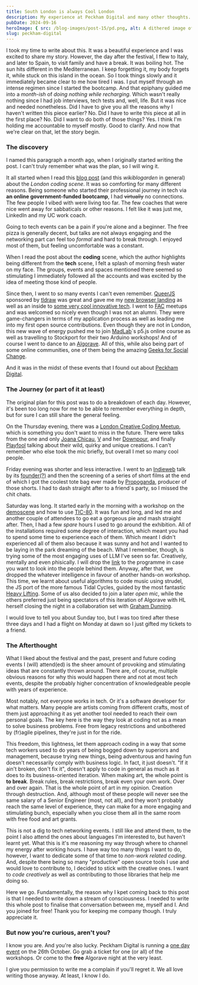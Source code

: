 ```yaml
---
title: South London is always Cool London
description: My experience at Peckham Digital and many other thoughts.
pubDate: 2024-09-16
heroImage: { src: /blog-images/post-15/pd.png, alt: A dithered image of the Peckham Digital logo }
slug: peckham-digital
---
```


I took my time to write about this.
It was a beautiful experience and I was excited to share my story.
However, the day after the festival, I flew to Italy, and later to Spain, to visit family and have a break. It was boiling hot. The sun hits different in the Mediterranean. I keep forgetting it, my body forgets it, while stuck on this island in the ocean. So I took things slowly and it immediately became clear to me how tired I was. I put myself through an intense regimen since I started the bootcamp. And that epiphany guided me into a _month-ish_ of _doing nothing while recharging_. Which wasn't really nothing since I had job interviews, tech tests and, well, life. But it was nice and needed nonetheless.
Did I have to give you all the reasons why I haven't written this piece earlier? No.
Did I have to write this piece at all in the first place? No.
Did I want to do both of those things? Yes. I think I'm holding me accountable to myself mostly. Good to clarify.
And now that we're clear on that, let the story begin.

### The discovery

I named this paragraph a month ago, when I originally started writing the post. I can't truly remember what was the plan, so I will wing it.

It all started when I read this [blog post](https://www.todepond.com/wikiblogarden/london/) (and this _wikiblogarden_ in general) about the _London coding scene_. It was so comforting for many different reasons. Being someone who started their professional journey in tech via **an online government-funded bootcamp**, I had ~~virtually~~ no connections. The few people I vibed with were living too far. The few coaches that were nice went away for sabbaticals or other reasons. I felt like it was just me, LinkedIn and my UC work coach.

Going to tech events can be a pain if you're alone and a beginner. The free pizza is generally decent, but talks are not always engaging and the networking part can feel too _formal_ and hard to break through. I enjoyed most of them, but feeling uncomfortable was a constant.

When I read the post about the **coding** scene, which the author highlights being different from the **tech** scene, I felt a splash of morning fresh water on my face. The groups, events and spaces mentioned there seemed so stimulating I immediately followed all the accounts and was excited by the idea of meeting those kind of people.

Since then, I went to so many events I can't even remember. [QueerJS](https://queerjs.com/london-2024/) sponsored by [tldraw](https://tldraw.dev/) was great and gave me my [new browser landing](https://v21.io/clock/) as well as an inside to [some very cool innovative tech](https://porffor.dev/). I went to [FAC](https://www.foundersandcoders.com/) meetups and was welcomed so nicely even though I was not an alumni. They were game-changers in terms of my application process as well as leading me into my first open source contributions. Even though they are not in London, this new wave of energy pushed me to join [MadLab](https://www.madlab.org.uk/)`s p5.js online course as well as travelling to Stockport for their two Arduino workshops! And of course I went to dance to an [Algorave](https://algorave.com/). All of this, while also being part of some online communities, one of them being the amazing [Geeks for Social Change](https://gfsc.studio/).

And it was in the midst of these events that I found out about [Peckham Digital](https://www.peckhamdigital.org/).

### The Journey (or part of it at least)

The original plan for this post was to do a breakdown of each day. However, it's been too long now for me to be able to remember everything in depth, but for sure I can still share the general feeling.

On the Thursday evening, there was a [London Creative Coding Meetup](https://www.meetup.com/london-creative-coding/), which is something you don't want to miss in the future. There were talks from the one and only [Joana Chicau](https://joanachicau.com/), [V](http://vbuckenham.com/) and her [Downpour](https://downpour.games/~v/welcome), and finally [Playfool](https://studioplayfool.com/) talking about their wild, quirky and unique creations. I can't remember who else took the mic briefly, but overall I met so many cool people.

Friday evening was shorter and less interactive. I went to an [Indieweb](https://indieweb.org/) talk by its [founder(?)](https://paulrobertlloyd.com/) and then the screening of a series of short films at the end of which I got the coolest tote bag ever made by [Propoganda](https://www.propaganda.it/), producer of those shorts. I had to dash straight after to a friend`s party, so I missed the chit chats.

Saturday was long. It started early in the morning with a workshop on the [demoscene](https://www.demoscene.info/) and how to use [TIC-80](https://tic80.com/). It was fun and long, and led me and another couple of attendees to go eat a gorgeous pie and mash straight after. Then, I had a few _spare_ hours I used to go around the exhibition. All of the installations required some degree of interaction, which meant you had to spend some time to experience each of them. Which meant I didn't experienced all of them also because it was sunny and hot and I wanted to be laying in the park dreaming of the beach. What I remember, though, is trying some of the most engaging uses of LLM I've seen so far. Creatively, mentally and even phisically. I will drop the [link](https://2024.peckhamdigital.org/programme/) to the programme in case you want to look into the people behind them. Anyway, after that, we dropped the whatever intelligence in favour of another hands-on workshop. This time, we learnt about useful algorithms to code music using strudel, the JS port of the more famous Tidal Cycles, guided by the most fantastic [Heavy Lifting](https://heavy-lifting.org/). Some of us also decided to join a later _open mic_, while the others preferred just being spectators of this iteration of Algorave with HL herself closing the night in a collaboration set with [Graham Dunning](https://grahamdunning.com/).

I would love to tell you about Sunday too, but I was too tired after these three days and I had a flight on Monday at dawn so I just gifted my tickets to a friend.

### The Afterthought

What I liked about the festival and the past, present and future coding events I (will) attend(ed) is the sheer amount of provoking and stimulating ideas that are constantly thrown around. There are, of course, multiple obvious reasons for why this would happen there and not at most tech events, despite the probably higher concentration of knowledgeable people with years of experience.

Most notably, not everyone works in tech. Or it's a software developer for what matters. Many people are artists coming from different crafts, most of them just approaching it as yet another tool needed to reach their own personal goals. The key here is the way they look at coding not as a mean to solve business problems. Free from legacy restrictions and unbothered by (fr)agile pipelines, they're just in for the ride.

This freedom, this lightness, let them approach coding in a way that some tech workers used to do years of being bogged down by superiors and management, because trying new things, being adventurous and having fun doesn't necessarily comply with business logic. In fact, it just doesn't. "If it ain't broken, don't fix it", doesn't apply to code in general as much as it does to its business-oriented iteration. When making art, the whole point is **to break**. Break rules, break restrictions, break even your own work. Over and over again. That is the whole point of art in my opinion. Creation through destruction. And, although most of these people will never see the same salary of a Senior Engineer (most, not all), and they won't probably reach the same level of experience, they can make for a more engaging and stimulating bunch, especially when you close them all in the same room with free food and art grants.

This is not a dig to tech networking events. I still like and attend them, to the point I also attend the ones about languages I'm interested to, but haven't learnt yet.
What this is it's me reasoning my way through where to channel my energy after working hours. I have way too many things I want to do, however, I want to dedicate some of that time to _non-work related coding_. And, despite there being so many "productive" open source tools I use and would love to contribute to, I decided to stick with the creative ones. I want to _code creatively_ as well as contributing to those libraries that help me doing so.

Here we go.
Fundamentally, the reason why I kpet coming back to this post is that I needed to write down a stream of consciousness.
I needed to write this whole post to finalise that conversation between me, myself and I. And you joined for free! Thank you for keeping me company though. I truly appreciate it.

### But now you're curious, aren't you?

I know you are.
And you're also lucky.
Peckham Digital is running a [one day event](https://www.peckhamdigital.org/programme/) on the 26th October. Go grab a ticket for one (or all) of the workshops. Or come to the **free** Algorave night at the very least.

I give you permission to write me a complain if you'll regret it. We all love writing those anyway. At least, I know I do.
